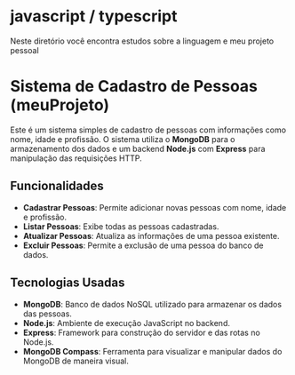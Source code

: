 # javascript / typescript
Neste diretório você encontra estudos sobre a linguagem e meu projeto pessoal

# Sistema de Cadastro de Pessoas (meuProjeto)

Este é um sistema simples de cadastro de pessoas com informações como nome, idade e profissão. O sistema utiliza o **MongoDB** para o armazenamento dos dados e um backend **Node.js** com **Express** para manipulação das requisições HTTP.

## Funcionalidades

- **Cadastrar Pessoas**: Permite adicionar novas pessoas com nome, idade e profissão.
- **Listar Pessoas**: Exibe todas as pessoas cadastradas.
- **Atualizar Pessoas**: Atualiza as informações de uma pessoa existente.
- **Excluir Pessoas**: Permite a exclusão de uma pessoa do banco de dados.

## Tecnologias Usadas

- **MongoDB**: Banco de dados NoSQL utilizado para armazenar os dados das pessoas.
- **Node.js**: Ambiente de execução JavaScript no backend.
- **Express**: Framework para construção do servidor e das rotas no Node.js.
- **MongoDB Compass**: Ferramenta para visualizar e manipular dados do MongoDB de maneira visual.
